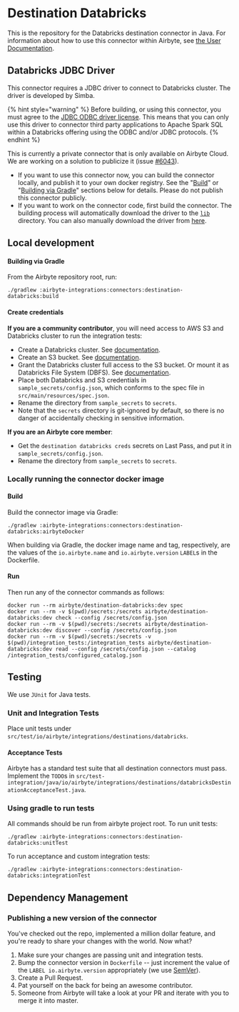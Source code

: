 # Destination Databricks

This is the repository for the Databricks destination connector in Java.
For information about how to use this connector within Airbyte, see [the User Documentation](https://docs.airbyte.io/integrations/destinations/databricks).

## Databricks JDBC Driver
This connector requires a JDBC driver to connect to Databricks cluster. The driver is developed by Simba.

{% hint style="warning" %}
Before building, or using this connector, you must agree to the [JDBC ODBC driver license](https://databricks.com/jdbc-odbc-driver-license). This means that you can only use this driver to connector third party applications to Apache Spark SQL within a Databricks offering using the ODBC and/or JDBC protocols.
{% endhint %}

This is currently a private connector that is only available on Airbyte Cloud. We are working on a solution to publicize it (issue [\#6043](https://github.com/airbytehq/airbyte/issues/6043)).

- If you want to use this connector now, you can build the connector locally, and publish it to your own docker registry. See the "[Build](#build)" or "[Building via Gradle](#building-via-gradle)" sections below for details. Please do not publish this connector publicly.
- If you want to work on the connector code, first build the connector. The building process will automatically download the driver to the [`lib`](./lib) directory. You can also manually download the driver from [here](https://databricks.com/spark/jdbc-drivers-download).

## Local development

#### Building via Gradle
From the Airbyte repository root, run:
```
./gradlew :airbyte-integrations:connectors:destination-databricks:build
```

#### Create credentials
**If you are a community contributor**, you will need access to AWS S3 and Databricks cluster to run the integration tests:

- Create a Databricks cluster. See [documentation](https://docs.databricks.com/clusters/create.html).
- Create an S3 bucket. See [documentation](https://docs.aws.amazon.com/general/latest/gr/aws-sec-cred-types.html#access-keys-and-secret-access-keys).
- Grant the Databricks cluster full access to the S3 bucket. Or mount it as Databricks File System (DBFS). See [documentation](https://docs.databricks.com/data/data-sources/aws/amazon-s3.html).
- Place both Databricks and S3 credentials in `sample_secrets/config.json`, which conforms to the spec file in `src/main/resources/spec.json`.
- Rename the directory from `sample_secrets` to `secrets`.
- Note that the `secrets` directory is git-ignored by default, so there is no danger of accidentally checking in sensitive information.

**If you are an Airbyte core member**:

- Get the `destination databricks creds` secrets on Last Pass, and put it in `sample_secrets/config.json`.
- Rename the directory from `sample_secrets` to `secrets`.

### Locally running the connector docker image

#### Build
Build the connector image via Gradle:
```
./gradlew :airbyte-integrations:connectors:destination-databricks:airbyteDocker
```
When building via Gradle, the docker image name and tag, respectively, are the values of the `io.airbyte.name` and `io.airbyte.version` `LABEL`s in
the Dockerfile.

#### Run
Then run any of the connector commands as follows:
```
docker run --rm airbyte/destination-databricks:dev spec
docker run --rm -v $(pwd)/secrets:/secrets airbyte/destination-databricks:dev check --config /secrets/config.json
docker run --rm -v $(pwd)/secrets:/secrets airbyte/destination-databricks:dev discover --config /secrets/config.json
docker run --rm -v $(pwd)/secrets:/secrets -v $(pwd)/integration_tests:/integration_tests airbyte/destination-databricks:dev read --config /secrets/config.json --catalog /integration_tests/configured_catalog.json
```

## Testing
We use `JUnit` for Java tests.

### Unit and Integration Tests
Place unit tests under `src/test/io/airbyte/integrations/destinations/databricks`.

#### Acceptance Tests
Airbyte has a standard test suite that all destination connectors must pass. Implement the `TODO`s in
`src/test-integration/java/io/airbyte/integrations/destinations/databricksDestinationAcceptanceTest.java`.

### Using gradle to run tests
All commands should be run from airbyte project root.
To run unit tests:
```
./gradlew :airbyte-integrations:connectors:destination-databricks:unitTest
```
To run acceptance and custom integration tests:
```
./gradlew :airbyte-integrations:connectors:destination-databricks:integrationTest
```

## Dependency Management

### Publishing a new version of the connector
You've checked out the repo, implemented a million dollar feature, and you're ready to share your changes with the world. Now what?
1. Make sure your changes are passing unit and integration tests.
1. Bump the connector version in `Dockerfile` -- just increment the value of the `LABEL io.airbyte.version` appropriately (we use [SemVer](https://semver.org/)).
1. Create a Pull Request.
1. Pat yourself on the back for being an awesome contributor.
1. Someone from Airbyte will take a look at your PR and iterate with you to merge it into master.

